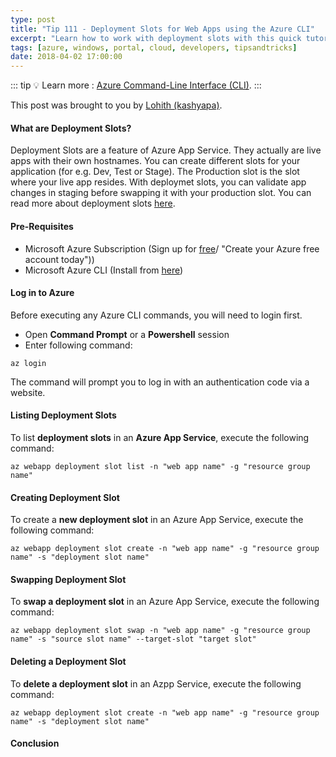 ```yaml
---
type: post
title: "Tip 111 - Deployment Slots for Web Apps using the Azure CLI"
excerpt: "Learn how to work with deployment slots with this quick tutorial"
tags: [azure, windows, portal, cloud, developers, tipsandtricks]
date: 2018-04-02 17:00:00
---
```


::: tip
:bulb: Learn more : [Azure Command-Line Interface (CLI)](https://docs.microsoft.com/cli/azure?WT.mc_id=docs-azuredevtips-micrum).
:::

This post was brought to you by [Lohith (kashyapa)](https://www.twitter.com/kashyapa?WT.mc_id=twitter-azuredevtips-micrum). 

#### What are Deployment Slots?

Deployment Slots are a feature of Azure App Service. They actually are live apps with their own hostnames. You can create different slots for your application (for e.g. Dev, Test or Stage). The Production slot is the slot where your live app resides. With deploymet slots, you can validate app changes in staging before swapping it with your production slot. You can read more about deployment slots [here](https://docs.microsoft.com/azure/app-service/web-sites-staged-publishing "Set up staging environments in Azure App Service").

#### Pre-Requisites

* Microsoft Azure Subscription (Sign up for [free](https://azure.microsoft.com/free?WT.mc_id=azure-azuredevtips-micrum)/ "Create your Azure free account today"))
* Microsoft Azure CLI (Install from [here](https://docs.microsoft.com/cli/azure/install-azure-cli?view=azure-cli-latest "Install Azure CLI 2.0"))

#### Log in to Azure

Before executing any Azure CLI commands, you will need to login first. 

* Open **Command Prompt** or a **Powershell** session
* Enter following command:

`az login`

The command will prompt you to log in with an authentication code via a website.

#### Listing Deployment Slots

To list **deployment slots** in an **Azure App Service**, execute the following command:

`az webapp deployment slot list -n "web app name" -g "resource group name"`

#### Creating Deployment Slot

To create a **new deployment slot** in an Azure App Service, execute the following command:

`az webapp deployment slot create -n "web app name" -g "resource group name" -s "deployment slot name"`

#### Swapping Deployment Slot

To **swap a deployment slot** in an Azure App Service, execute the following command:

`az webapp deployment slot swap -n "web app name" -g "resource group name" -s "source slot name" --target-slot "target slot"`

#### Deleting a Deployment Slot

To **delete a deployment slot** in an Azpp Service, execute the following command:

`az webapp deployment slot create -n "web app name" -g "resource group name" -s "deployment slot name"`

#### Conclusion
